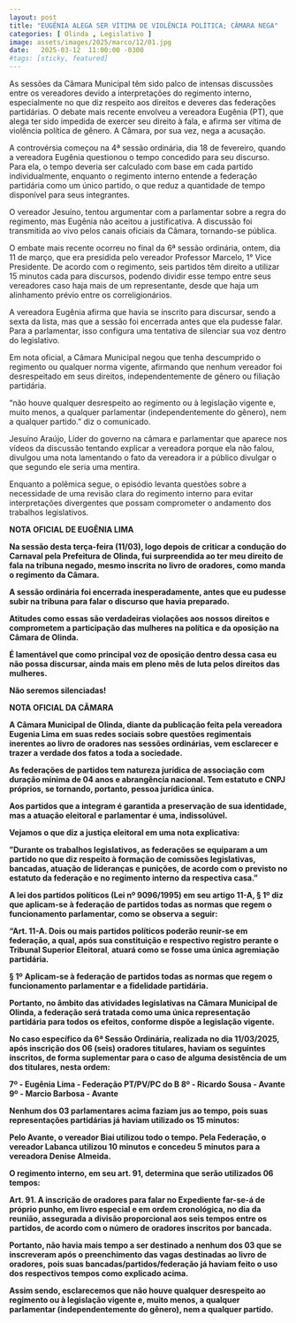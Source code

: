 ```yaml
---
layout: post
title: "EUGÊNIA ALEGA SER VÍTIMA DE VIOLÊNCIA POLÍTICA; CÂMARA NEGA"
categories: [ Olinda , Legislativo ]
image: assets/images/2025/marco/12/01.jpg
date:   2025-03-12  11:00:00 -0300
#tags: [sticky, featured]
---
```

As sessões da Câmara Municipal têm sido palco de intensas discussões entre os vereadores devido a interpretações do regimento interno, especialmente no que diz respeito aos direitos e deveres das federações partidárias. O debate mais recente envolveu a vereadora Eugênia (PT), que alega ter sido impedida de exercer seu direito à fala, e afirma ser vítima de violência política de gênero. A Câmara, por sua vez, nega a acusação.

A controvérsia começou na 4ª sessão ordinária, dia 18 de fevereiro, quando a vereadora Eugênia questionou o tempo concedido para seu discurso. Para ela, o tempo deveria ser calculado com base em cada partido individualmente, enquanto o regimento interno entende a federação partidária como um único partido, o que reduz a quantidade de tempo disponível para seus integrantes.

O vereador Jesuíno, tentou argumentar com a parlamentar sobre a regra do regimento, mas Eugênia não aceitou a justificativa. A discussão foi transmitida ao vivo pelos canais oficiais da Câmara, tornando-se pública.

O embate mais recente ocorreu no final da 6ª sessão ordinária, ontem, dia 11 de março, que era presidida pelo vereador Professor Marcelo, 1° Vice Presidente. De acordo com o regimento, seis partidos têm direito a utilizar 15 minutos cada para discursos, podendo dividir esse tempo entre seus vereadores caso haja mais de um representante, desde que haja um alinhamento prévio entre os correligionários.

A vereadora Eugênia afirma que havia se inscrito para discursar, sendo a sexta da lista, mas que a sessão foi encerrada antes que ela pudesse falar. Para a parlamentar, isso configura uma tentativa de silenciar sua voz dentro do legislativo.

Em nota oficial, a Câmara Municipal negou que tenha descumprido o regimento ou qualquer norma vigente, afirmando que nenhum vereador foi desrespeitado em seus direitos, independentemente de gênero ou filiação partidária.

“não houve qualquer desrespeito ao regimento ou à legislação vigente e, muito menos, a qualquer parlamentar (independentemente do gênero), nem a qualquer partido.” diz o comunicado.

Jesuíno Araújo, Líder do governo na câmara e parlamentar que aparece nos vídeos da discussão tentando explicar a vereadora porque ela não falou, divulgou uma nota lamentando o fato da vereadora ir a público divulgar o que segundo ele seria uma mentira.

Enquanto a polêmica segue, o episódio levanta questões sobre a necessidade de uma revisão clara do regimento interno para evitar interpretações divergentes que possam comprometer o andamento dos trabalhos legislativos.

**NOTA OFICIAL DE EUGÊNIA LIMA**

**Na sessão desta terça-feira (11/03), logo depois de criticar a condução do Carnaval pela Prefeitura de Olinda, fui surpreendida ao ter meu direito de fala na tribuna negado, mesmo inscrita no livro de oradores, como manda o regimento da Câmara.**

**A sessão ordinária foi encerrada inesperadamente, antes que eu pudesse subir na tribuna para falar o discurso que havia preparado.**

**Atitudes como essas são verdadeiras violações aos nossos direitos e comprometem a participação das mulheres na política e da oposição na Câmara de Olinda.**

**É lamentável que como principal voz de oposição dentro dessa casa eu não possa discursar, ainda mais em pleno mês de luta pelos direitos das mulheres.**

**Não seremos silenciadas!**

**NOTA OFICIAL DA CÂMARA**

**A Câmara Municipal de Olinda, diante da publicação feita pela vereadora Eugenia Lima em suas redes sociais sobre questões regimentais inerentes ao livro de oradores nas sessões ordinárias, vem esclarecer e trazer a verdade dos fatos a toda a sociedade.**

**As federações de partidos tem natureza jurídica de associação com duração mínima de 04 anos e abrangência nacional.
Tem estatuto e CNPJ próprios, se tornando, portanto, pessoa jurídica única.**

**Aos partidos que a integram é garantida a preservação de sua identidade, mas a atuação eleitoral e parlamentar é uma, indissolúvel.**

**Vejamos o que diz a justiça eleitoral em uma nota explicativa:**

**”Durante os trabalhos legislativos, as federações se equiparam a um partido no que diz respeito à formação de comissões legislativas, bancadas, atuação de lideranças e punições, de acordo com o previsto no estatuto da federação e no regimento interno da respectiva casa.”**

**A lei dos partidos políticos (Lei nº 9096/1995) em seu artigo 11-A, § 1º diz que aplicam-se à federação de partidos todas as normas que regem o funcionamento parlamentar, como se observa a seguir:**

**“Art. 11-A. Dois ou mais partidos políticos poderão reunir-se em federação, a qual, após sua constituição e respectivo registro perante o Tribunal Superior Eleitoral**, **atuará como se fosse uma única agremiação partidária.**

**§ 1º** **Aplicam-se à federação de partidos todas as normas que regem o funcionamento parlamentar e a fidelidade partidária.**

**Portanto, no âmbito das atividades legislativas na Câmara Municipal de Olinda, a federação será tratada como uma única representação partidária para todos os efeitos, conforme dispõe a legislação vigente.**

**No caso específico da 6ª Sessão Ordinária, realizada no dia 11/03/2025, após inscrição dos 06 (seis) oradores titulares, haviam os seguintes inscritos, de forma suplementar para o caso de alguma desistência de um dos titulares, nesta ordem:**

**7º - Eugênia Lima - Federação PT/PV/PC do B
8º - Ricardo Sousa - Avante
9º - Marcio Barbosa - Avante**

**Nenhum dos 03 parlamentares acima faziam jus ao tempo, pois suas representações partidárias já haviam utilizado os 15 minutos:**

**Pelo Avante, o vereador Biai utilizou todo o tempo.
Pela Federação, o vereador Labanca utilizou 10 minutos e concedeu 5 minutos para a vereadora Denise Almeida.**

**O regimento interno, em seu art. 91, determina que serão utilizados 06 tempos:**

**Art. 91. A inscrição de oradores para falar no Expediente far-se-á de próprio 
punho, em livro especial e em ordem cronológica, no dia da reunião, assegurada a  divisão proporcional aos **seis tempos entre os partidos**, de acordo com o número de  oradores inscritos por bancada.**

**Portanto, não havia mais tempo a ser destinado a nenhum dos 03 que se inscreveram após o preenchimento das vagas destinadas ao livro de oradores,** **pois suas bancadas/partidos/federação já haviam feito o uso dos respectivos tempos como explicado acima.**

**Assim sendo, esclarecemos que não houve qualquer desrespeito ao regimento ou à legislação vigente e, muito menos, a qualquer parlamentar (independentemente do gênero), nem a qualquer partido.**
